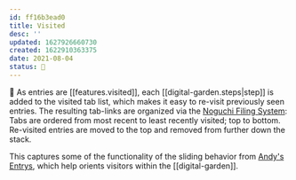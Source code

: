 ```yaml
---
id: ff16b3ead0
title: Visited
desc: ''
updated: 1627926660730
created: 1622910363375
date: 2021-08-04
status: 🌿
---
```


🥾 As entries are [[features.visited]], each [[digital-garden.steps|step]] is added to the visited tab list, which makes it easy to re-visit previously seen entries. The resulting tab-links are organized via the [Noguchi Filing System](https://lifehacker.com/the-noguchi-filing-system-keeps-paper-documents-organiz-1593529432): Tabs are ordered from most recent to least recently visited; top to bottom. Re-visited entries are moved to the top and removed from further down the stack.

This captures some of the functionality of the sliding behavior from [Andy's Entrys](https://entries.andymatuschak.org/About_these_entries), which help orients visitors within the [[digital-garden]].
